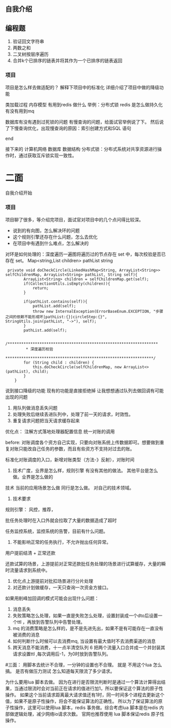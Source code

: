 ## 自我介绍

## 编程题
1. 验证回文字符串
2. 两数之和
3. 二叉树按层序遍历
4. 合并k个已排序的链表并将其作为一个已排序的链表返回

### 项目
项目是怎么样去做适配的？
解释下项目中的标准化
详细介绍了项目中做的降级功能

类加载过程
内存模型
有用到redis 做什么
举例：分布式锁
redis 是怎么做持久化
有没有用到mq

数据库有没有遇到过死锁的问题
有慢查询的问题，给面试官举例说了下。
然后说了下慢查询优化，出现慢查询的原因：索引创建方式和SQL 语句

end

接下来的  计算机网络 数据库 数据结构
分布式锁：分布式系统对共享资源进行操作时，通过获取互斥锁实现一致性。


# 二面
自我介绍开始
### 项目
项目聊了很多，等介绍完项目，面试官对项目中的几个点问得比较深。
- 说到的有向图，怎么解决环的问题
- 这个规则引擎还存在什么问题，怎么去优化
- 在项目中有遇到什么难点，怎么解决的

对环是如何处理的：深度遍历一遍图将遍历过的节点存在 set 中，每次校验是否已存在 set。
Map<string,List<String> children>  pathList string

``` 
 private void doCheckCircle(LinkedHashMap<String, ArrayList<String>> selfChildrenMap, ArrayList<String> pathList, String self){
        ArrayList<String> children = selfChildrenMap.get(self);
        if(CollectionUtils.isEmpty(children)){
            return;
        }

        if(pathList.contains(self)){
            pathList.add(self);
            throw new InternalException(ErrorBaseEnum.EXCEPTION, "步骤之间的依赖不能形成环|pathList:{}|circleStep:{}", StringUtils.join(pathList, "->"), self);
        }
        pathList.add(self);

        /******************************************************************
         * 深度遍历校验
         *****************************************************************/
        for (String child : children) {
            this.doCheckCircle(selfChildrenMap, new ArrayList<>(pathList), child);
        }
    }
```


说到接口降级的功能
现有的功能是直接拒绝掉
让我想想通过队列去做回调有可能出现的问题
1. 用队列做消息丢失问题
2. 处理失败后继续丢进队列中，处理了前一天的请求，时效性。
3. 重复请求问题把当天请求缓存起来



优化点：
注解方式落地处理器配置信息
统一对账的调用

before: 对账调度各个资方自己实现，只要向对账系统上传数据即可。想要做到重复对账只能改自己任务的参数，而且有些资方不支持对过去的账。

标准化对账调度的入口，新增对账类型（方法-》反射），对账时间

1. 技术广度，业界是怎么样，规则引擎
有没有其他的做法。
其他平台是怎么做。业界是怎么做的

技术 当前的应用场景怎么做 同行是怎么做。
对自己的技术领域。

1. 技术要求


规则引擎： 风控，推荐，

批任务处理时在入口外就会拉取了大量的数据造成了超时

任务监控系统，监控系统的告警，目前有什么问题。
1. 不能影响正常的任务执行，不允许抛出任何异常。


用户提前结清 + 正常还款

还款试算的场景，上游提前对正常还款批任务处理的场景进行试算缓存，大量的瞬时流量请求到系统中。
1. 优化点上游提前对批扣场景进行分片处理
2. 对还款计划做缓存，一天只查询一次资金方接口。

如果用削峰加回调的模式可能会出现什么问题：
1. 消息丢失
2. 失败策略怎么处理，如果一直是失败怎么处理，设置封装成一个dto后设置一个ttl ，再放到告警队列中告警处理。
3. mq 的消费策略是怎么样的，是不是先进先出，如果不是有可能存在一直没有被消费的消息
4. 如何判断什么时候可以去消费mq, 当设置有最大值时不去消费渠道的消息
5. 跨天消息不能消费，十一点半清空队列
6  把两个流量入口合并成一个并封装其请求设置ttl ,每次调用后-1，为0时放到告警队列。

#三面：
用脚本去统计不合理，一分钟的设置也不合理。
就是 不用这个lua 怎么搞。 是否有做压力测试
怎么知道每天限流了多少请求。

为什么要用lua 脚本去做。
因为在进行是否限流判断时是通过一个算法计算得出结果，当通过限流时会对当前正在请求的值进行加1，所以要保证这个算法的原子性操作。
如果这个当前请求距离最大请求值还有1时，同一时间多个进程去更新这个值，如果不是原子性操作，将会不能保证算法的正确性。
所以为了保证算法的原子性操作，这里可以使用lua 脚本，redis 事务做。综合考虑lua 脚本是在redis 内部做逻辑处理，减少网络io请求次数。
官网也推荐使用 lua 脚本保证redis 原子性操作。


